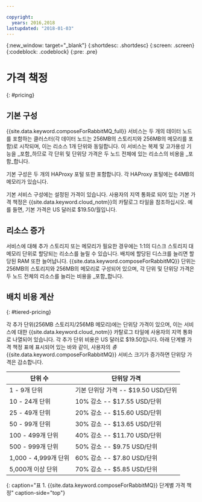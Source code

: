 ```yaml
---

copyright:
  years: 2016,2018
lastupdated: "2018-01-03"
---
```


{:new_window: target="_blank"}
{:shortdesc: .shortdesc}
{:screen: .screen}
{:codeblock: .codeblock}
{:pre: .pre}

# 가격 책정
{: #pricing}

## 기본 구성
{{site.data.keyword.composeForRabbitMQ_full}} 서비스는 두 개의 데이터 노드를 포함하는 클러스터(각 데이터 노드는 256MB의 스토리지와 256MB의 메모리를 포함)로 시작되며, 이는 리소스 1개 단위와 동일합니다. 이 서비스는 복제 및 고가용성 기능을 _포함_하므로 각 단위 및 단위당 가격은 두 노드 전체에 있는 리소스의 비용을 _포함_합니다.

기본 구성은 두 개의 HAProxy 포털 또한 포함합니다. 각 HAProxy 포털에는 64MB의 메모리가 있습니다.

기본 서비스 구성에는 설정된 가격이 있습니다. 사용자의 지역 통화로 되어 있는 기본 가격 책정은 {{site.data.keyword.cloud_notm}}의 카탈로그 타일을 참조하십시오. 예를 들면, 기본 가격은 US 달러로 $19.50/월입니다.

## 리소스 증가
서비스에 대해 추가 스토리지 또는 메모리가 필요한 경우에는 1:1의 디스크 스토리지 대 메모리 단위로 할당되는 리소스를 늘릴 수 있습니다. 배치에 할당된 디스크를 늘리면 할당된 RAM 또한 늘어납니다. {{site.data.keyword.composeForRabbitMQ}} 단위는 256MB의 스토리지와 256MB의 메모리로 구성되어 있으며, 각 단위 및 단위당 가격은 두 노드 전체의 리소스를 늘리는 비용을 _포함_합니다.

## 배치 비용 계산
{: #tiered-pricing}

각 추가 단위(256MB 스토리지/256MB 메모리)에는 단위당 가격이 있으며, 이는 서비스에 대한 {{site.data.keyword.cloud_notm}} 카탈로그 타일에 사용자의 지역 통화로 나열되어 있습니다. 각 추가 단위 비용은 US 달러로 $19.50입니다. 아래 단계별 가격 책정 표에 표시되어 있는 바와 같이, 사용자의 _총_ {{site.data.keyword.composeForRabbitMQ}} 서비스 크기가 증가하면 단위당 가격은 감소합니다.

단위 수|단위당 가격
----------|-----------
1 - 9개 단위|기본 단위당 가격 -- $19.50 USD/단위
10 - 24개 단위|10% 감소 -- $17.55 USD/단위
25 - 49개 단위|20% 감소 -- $15.60 USD/단위
50 - 99개 단위|30% 감소 -- $13.65 USD/단위
100 - 499개 단위|40% 감소 -- $11.70 USD/단위
500 - 999개 단위|50% 감소 -- $9.75 USD/단위
1,000 - 4,999개 단위|60% 감소 -- $7.80 USD/단위
5,000개 이상 단위|70% 감소 -- $5.85 USD/단위
{: caption="표 1. {{site.data.keyword.composeForRabbitMQ}} 단계별 가격 책정" caption-side="top"}

